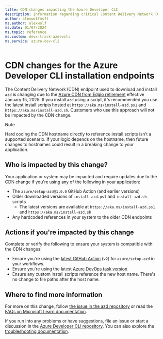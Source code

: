 ```yaml
---
title: CDN changes impacting the Azure Developer CLI
description: Information regarding critical Content Delivery Network (CDN) changes for azd due to the CDN provider changing from Edgio to Azure Front Door.
author: alexwolfmsft
ms.author: alexwolf
ms.date: 01/07/2024
ms.topic: reference
ms.custom: devx-track-azdevcli
ms.service: azure-dev-cli
---
```


# CDN changes for the Azure Developer CLI installation endpoints

The Content Delivery Network (CDN) endpoint used to download and install `azd` is changing due to the [Azure CDN from Edgio retirement](/azure/cdn/edgio-retirement-faq) effective January 15, 2025. If you install `azd` using a script, it's recommended you use the latest install scripts hosted at `https://aka.ms/install-azd.ps1` and `https://aka.ms/install-azd.sh`. Customers who use this approach will not be impacted by the CDN change.

> [!NOTE]
> Hard coding the CDN hostname directly to reference install scripts isn't a supported scenario. If your logic depends on the hostname, then future changes to hostnames could result in a breaking change to your application.

## Who is impacted by this change?

Your application or system may be impacted and require updates due to the CDN change if you're using any of the following in your application:

- The `azure/setup-azd@1.0.0` GitHub Action (and earlier versions)
- Older downloaded versions of `install-azd.ps1` and `install-azd.sh` scripts
  - The latest versions are available at `https://aka.ms/install-azd.ps1` and `https://aka.ms/install-azd.sh`
- Any hardcoded references in your system to the older CDN endpoints

## Actions if you're impacted by this change

Complete or verify the following to ensure your system is compatible with the CDN changes:

- Ensure you're using the [latest GitHub Action](https://github.com/marketplace/actions/setup-azd) (`v2`) for `azure/setup-azd` in your workflows.
- Ensure you're using the latest [Azure DevOps task version](https://marketplace.visualstudio.com/items?itemName=ms-azuretools.azd).
- Ensure any custom install scripts reference the new host name. There's no change to file paths after the host name.

## Where to find more information

For more on this change, follow [the issue in the azd repository](https://github.com/Azure/azure-dev/issues/4661) or read the [FAQs on Microsoft Learn documentation](/azure/cdn/edgio-retirement-faq).

If you run into any problems or have suggestions, file an issue or start a discussion in the [Azure Developer CLI repository](https://github.com/Azure/azure-dev). You can also explore the [troubleshooting documentation](https://aka.ms/azd-troubleshoot).
